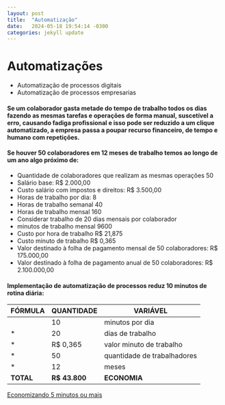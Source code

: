 ```yaml
---
layout: post
title:  "Automatização"
date:   2024-05-18 19:54:14 -0300
categories: jekyll update
---
```

# Automatizações

* Automatização de processos digitais
* Automatização de processos empresarias


#### Se um colaborador gasta metade do tempo de trabalho todos os dias fazendo as mesmas tarefas e operações de forma manual, suscetível a erro, causando fadiga profissional e isso pode ser reduzido a um clique automatizado, a empresa passa a poupar recurso financeiro, de tempo e humano com repetições.

#### Se houver 50 colaboradores em 12 meses de trabalho temos ao longo de um ano algo próximo de:

* Quantidade de colaboradores que realizam as mesmas operações 50
* Salário base: R$ 2.000,00
* Custo salário com impostos e direitos: R$ 3.500,00
* Horas de trabalho por dia: 8
* Horas de trabalho semanal 40
* Horas de trabalho mensal 160
* Considerar trabalho de 20 dias mensais por colaborador
* minutos de trabalho mensal 9600
* Custo por hora de trabalho R$ 21,875
* Custo minuto de trabalho R$ 0,365
* Valor destinado à folha de pagamento mensal de 50 colaboradores: R$ 175.000,00
* Valor destinado à folha de pagamento anual de 50 colaboradores: R$ 2.100.000,00

#### Implementação de automatização de processos reduz 10 minutos de rotina diária:

|       FÓRMULA         |QUANTIDADE                         |VARIÁVEL                         |
|----------------|-------------------------------|-----------------------------|
| |10            |minutos por dia            |
|*          |20            |dias de trabalho           |
|*          |R$ 0,365|valor minuto de trabalho|
|*          |50|quantidade de trabalhadores|
|*          |12|meses|
|**TOTAL**          |**R$ 43.800**|**ECONOMIA**|


[Economizando 5 minutos ou mais](https://www.linkedin.com/feed/update/urn:li:activity:7120866678652952576)
